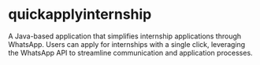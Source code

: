 # quickapplyinternship
A Java-based application that simplifies internship applications through WhatsApp. Users can apply for internships with a single click, leveraging the WhatsApp API to streamline communication and application processes.
